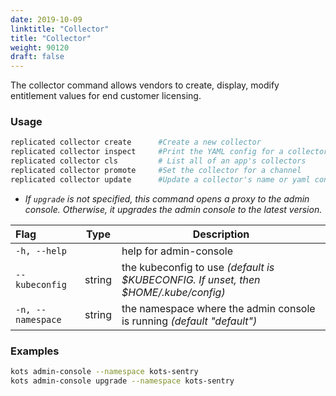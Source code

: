 ```yaml
---
date: 2019-10-09
linktitle: "Collector"
title: "Collector"
weight: 90120
draft: false
---
```


The collector command allows vendors to create, display, modify entitlement values for end customer licensing.

### Usage
```bash
replicated collector create      #Create a new collector
replicated collector inspect     #Print the YAML config for a collector
replicated collector cls         # List all of an app's collectors
replicated collector promote     #Set the collector for a channel
replicated collector update      #Update a collector's name or yaml config
```

* _If `upgrade` is not specified, this command opens a proxy to the admin console. Otherwise, it upgrades the admin console to the latest version._

| Flag                 | Type | Description |
|:----------------------|------|-------------|
| `-h, --help`   |  |          help for admin-console |
| `--kubeconfig` | string |  the kubeconfig to use _(default is $KUBECONFIG. If unset, then $HOME/.kube/config)_ |
| `-n, --namespace` | string |   the namespace where the admin console is running _(default "default")_ |

### Examples
```bash
kots admin-console --namespace kots-sentry
kots admin-console upgrade --namespace kots-sentry
```